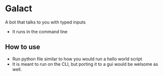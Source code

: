 # Galact
A bot that talks to you with typed inputs
- It runs in the command line

## How to use
- Run python file similar to how you would run a hello world script
- It is meant to run on the CLI, but porting it to a gui would be welsome as well.
